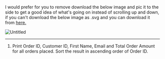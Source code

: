 I would prefer for you to remove download the below image and pic it to the side to get a good idea of what's going on instead of scrolling up and down, if you can't download the below image as .svg and you can download it from [here.](https://drive.google.com/uc?id=1DbljwmM86xUQ19K9jrQ5Ue8Q82-gUmo-)

![Untitled](https://github.com/user-attachments/assets/0c7af53c-47ec-4235-924e-e4bc3493f684)

-------------------
1. Print Order ID, Customer ID, First Name, Email and Total Order Amount for all orders placed.
Sort the result in ascending order of Order ID.

```sql

```
